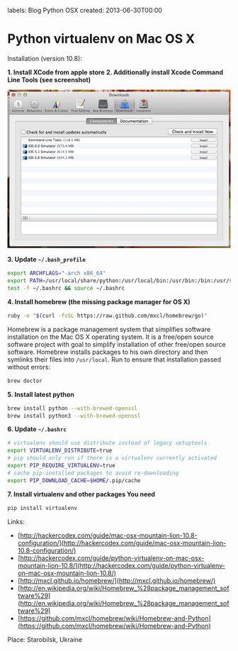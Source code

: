 labels: Blog
        Python
        OSX
created: 2013-06-30T00:00

# Python virtualenv on Mac OS X

Installation (version 10.8):

**1. Install XCode from apple store**
**2. Additionally install Xcode Command Line Tools (see screenshot)**

![XCode packages, command line tools](xcode_packages.png)

**3. Update ```~/.bash_profile```**

```bash
export ARCHFLAGS="-arch x86_64"
export PATH=/usr/local/share/python:/usr/local/bin:/usr/bin:/bin:/usr/sbin:/sbin
test -f ~/.bashrc && source ~/.bashrc
```

**4. Install homebrew (the missing package manager for OS X)**

```bash
ruby -e "$(curl -fsSL https://raw.github.com/mxcl/homebrew/go)"
```

Homebrew is a package management system that simplifies software installation on the Mac OS X operating system. It is a free/open source software project with goal to simplify installation of other free/open source software.
Homebrew installs packages to his own directory and then symlinks their files into ```/usr/local```.
Run to ensure that installation passed without errors:
```bash
brew doctor
```

**5. Install latest python**
```bash
brew install python --with-brewed-openssl
brew install python3 --with-brewed-openssl
```

**6. Update ```~/.bashrc```**

```bash
# virtualenv should use distribute instead of legacy setuptools
export VIRTUALENV_DISTRIBUTE=true
# pip should only run if there is a virtualenv currently activated
export PIP_REQUIRE_VIRTUALENV=true
# cache pip-installed packages to avoid re-downloading
export PIP_DOWNLOAD_CACHE=$HOME/.pip/cache
```

**7. Install virtualenv and other packages You need**

```bash
pip install virtualenv
```

Links:

- [http://hackercodex.com/guide/mac-osx-mountain-lion-10.8-configuration/](http://hackercodex.com/guide/mac-osx-mountain-lion-10.8-configuration/)
- [http://hackercodex.com/guide/python-virtualenv-on-mac-osx-mountain-lion-10.8/](http://hackercodex.com/guide/python-virtualenv-on-mac-osx-mountain-lion-10.8/)
- [http://mxcl.github.io/homebrew/](http://mxcl.github.io/homebrew/)
- [http://en.wikipedia.org/wiki/Homebrew_%28package_management_software%29](http://en.wikipedia.org/wiki/Homebrew_%28package_management_software%29)
- [https://github.com/mxcl/homebrew/wiki/Homebrew-and-Python](https://github.com/mxcl/homebrew/wiki/Homebrew-and-Python)

Place: Starobilsk, Ukraine
